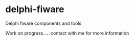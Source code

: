 # delphi-fiware
Delphi fiware components and tools

Work on progress..... contact with me for more information 
